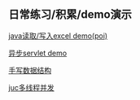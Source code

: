 ## 日常练习/积累/demo演示

[java读取/写入excel demo(poi)](./poi-demo)

[异步servlet demo](./async-servlet)

[手写数据结构](./data-structure)

[juc多线程并发](./juc)